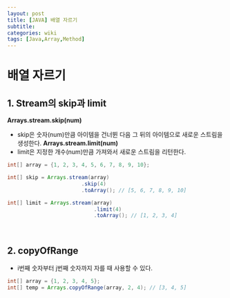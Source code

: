 ```yaml
---
layout: post
title: [JAVA] 배열 자르기
subtitle: 
categories: wiki
tags: [Java,Array,Method]
---
```


# 배열 자르기

## 1. Stream의 skip과 limit
**Arrays.stream.skip(num)**
- skip은 숫자(num)만큼 아이템을 건너뛴 다음 그 뒤의 아이템으로 새로운 스트림을 생성한다.
**Arrays.stream.limit(num)**
- limit은 지정한 개수(num)만큼 가져와서 새로운 스트림을 리턴한다.

```java
int[] array = {1, 2, 3, 4, 5, 6, 7, 8, 9, 10};

int[] skip = Arrays.stream(array)
						.skip(4)
						.toArray(); // [5, 6, 7, 8, 9, 10]

int[] limit = Arrays.stream(array)
							.limit(4)
							.toArray(); // [1, 2, 3, 4]
```
<br/>


## 2. copyOfRange
- i번째 숫자부터 j번째 숫자까지 자를 때 사용할 수 있다.

```java
int[] array = {1, 2, 3, 4, 5};
int[] temp = Arrays.copyOfRange(array, 2, 4); // [3, 4, 5]
```